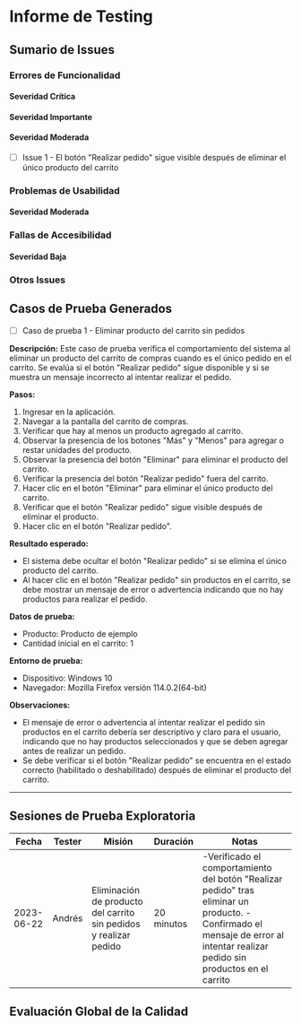 ﻿# Informe de Testing

## Sumario de Issues

### Errores de Funcionalidad

#### Severidad Crítica

#### Severidad Importante

#### Severidad Moderada

- [ ] Issue 1 - El botón "Realizar pedido" sigue visible después de eliminar el único producto del carrito

### Problemas de Usabilidad

#### Severidad Moderada

### Fallas de Accesibilidad

#### Severidad Baja


### Otros Issues




## Casos de Prueba Generados

- [ ] Caso de prueba 1 - Eliminar producto del carrito sin pedidos

**Descripción:**
Este caso de prueba verifica el comportamiento del sistema al eliminar un producto del carrito de compras cuando es el único pedido en el carrito. Se evalúa si el botón "Realizar pedido" sigue disponible y si se muestra un mensaje incorrecto al intentar realizar el pedido.

**Pasos:**
1. Ingresar en la aplicación.
2. Navegar a la pantalla del carrito de compras.
3. Verificar que hay al menos un producto agregado al carrito.
4. Observar la presencia de los botones "Más" y "Menos" para agregar o restar unidades del producto.
5. Observar la presencia del botón "Eliminar" para eliminar el producto del carrito.
6. Verificar la presencia del botón "Realizar pedido" fuera del carrito.
7. Hacer clic en el botón "Eliminar" para eliminar el único producto del carrito.
8. Verificar que el botón "Realizar pedido" sigue visible después de eliminar el producto.
9. Hacer clic en el botón "Realizar pedido".

**Resultado esperado:**
- El sistema debe ocultar el botón "Realizar pedido" si se elimina el único producto del carrito.
- Al hacer clic en el botón "Realizar pedido" sin productos en el carrito, se debe mostrar un mensaje de error o advertencia indicando que no hay productos para realizar el pedido.

**Datos de prueba:**
- Producto: Producto de ejemplo
- Cantidad inicial en el carrito: 1

**Entorno de prueba:**
- Dispositivo: Windows 10
- Navegador: Mozilla Firefox versión 114.0.2(64-bit)

**Observaciones:**
- El mensaje de error o advertencia al intentar realizar el pedido sin productos en el carrito debería ser descriptivo y claro para el usuario, indicando que no hay productos seleccionados y que se deben agregar antes de realizar un pedido.
- Se debe verificar si el botón "Realizar pedido" se encuentra en el estado correcto (habilitado o deshabilitado) después de eliminar el producto del carrito.
---



## Sesiones de Prueba Exploratoria

| Fecha       | Tester | Misión                                                         | Duración | Notas                                                                               |
|-------------|--------|----------------------------------------------------------------|----------|-------------------------------------------------------------------------------------|
| 2023-06-22  | Andrés   | Eliminación de producto del carrito sin pedidos y realizar pedido | 20 minutos   | -Verificado el comportamiento del botón "Realizar pedido" tras eliminar un producto. -Confirmado el mensaje de error al intentar realizar pedido sin productos en el carrito |



## Evaluación Global de la Calidad





